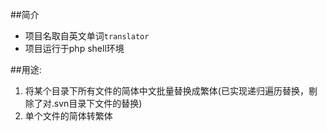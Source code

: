 ##简介

* 项目名取自英文单词`translator`
* 项目运行于php shell环境

##用途:
1. 将某个目录下所有文件的简体中文批量替换成繁体(已实现递归遍历替换，剔除了对.svn目录下文件的替换)
2. 单个文件的简体转繁体

